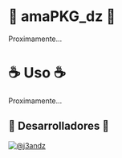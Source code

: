 # 🧪 amaPKG_dz 🧪

Proximamente...

# ☕️ Uso ☕️

Proximamente...

## 🚀 Desarrolladores 🚀
[![@j3andz](https://img.shields.io/badge/GitHub-j3andz-000?style=for-the-badge&logo=github&logoColor=white)](https://github.com/j3andz)

